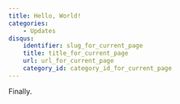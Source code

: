 ```yaml
---
title: Hello, World!
categories:
    - Updates
disqus:
    identifier: slug_for_current_page
    title: title_for_current_page
    url: url_for_current_page
    category_id: category_id_for_current_page
---
```

Finally.
